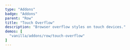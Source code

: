 ```yaml
---
type: "Addons"
badge: "Addons"
parent: "Row"
title: "Touch Overflow"
description: "Browser overflow styles on touch devices."
demos: [
  "vanilla/addons/row/touch-overflow"
]
---
```

